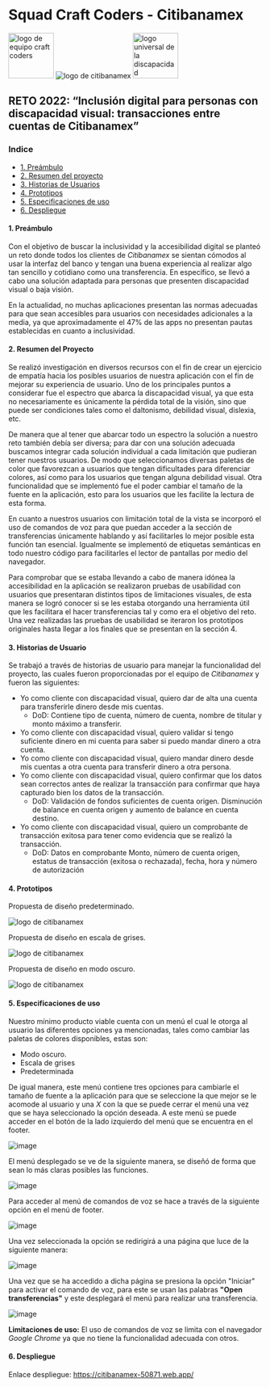 # Squad Craft Coders - Citibanamex

<section> <img src="https://user-images.githubusercontent.com/7150868/150906181-39b08936-1c84-4c3d-8739-147e74e8193a.png" alt="logo de equipo craft coders" width= 90px height= 90px > 
    <img src="https://user-images.githubusercontent.com/7150868/150906429-bb815142-fffb-43f9-853b-007e07f27e75.png" alt="logo de citibanamex"> 
     <img src="https://user-images.githubusercontent.com/62182593/151021361-f76edd13-6fb1-4f18-9c79-dd35faedfd8f.png" alt="logo universal de la discapacidad" width= 90px height= 90px > 
</section>


## **RETO 2022: “Inclusión digital para personas con discapacidad visual:** transacciones entre cuentas de Citibanamex”

### Indice

* [1. Preámbulo](#1-preámbulo)
* [2. Resumen del proyecto](#2-resumen-del-proyecto)
* [3. Historias de Usuarios](#3-historias-de-usuario)
* [4. Prototipos](#4-prototipos)
* [5. Especificaciones de uso](#5-especificaciones-de-uso)
* [6. Despliegue](#6-despliegue)

#### 1. Preámbulo

Con el objetivo de buscar la inclusividad y la accesibilidad digital se planteó un reto donde todos los clientes de _Citibanamex_ se sientan cómodos al usar la interfaz del banco y tengan una buena experiencia al realizar algo tan sencillo y cotidiano como una transferencia. En específico, se llevó a cabo una solución adaptada para personas que presenten discapacidad visual o baja visión.

En la actualidad, no muchas aplicaciones presentan las normas adecuadas para que sean accesibles para usuarios con necesidades adicionales a la media, ya que aproximadamente el 47% de las apps no presentan pautas establecidas en cuanto a inclusividad. 

#### 2. Resumen del Proyecto
Se realizó investigación en diversos recursos con el fin de crear un ejercicio de empatía hacia los posibles usuarios de nuestra aplicación con el fin de mejorar su experiencia de usuario. Uno de los principales puntos a considerar fue el espectro que abarca la discapacidad visual, ya que esta no necesariamente es únicamente la pérdida total de la visión, sino que puede ser condiciones tales como el daltonismo, debilidad visual, dislexia, etc.

De manera que al tener que abarcar todo un espectro la solución a nuestro reto también debía ser diversa; para dar con una solución adecuada buscamos integrar cada solución individual a cada limitación que pudieran tener nuestros usuarios. De modo que seleccionamos diversas paletas de color que favorezcan a usuarios que tengan dificultades para diferenciar colores, así como para los usuarios que tengan alguna debilidad visual. Otra funcionalidad que se implementó fue el poder cambiar el tamaño de la fuente en la aplicación, esto para los usuarios que les facilite la lectura de esta forma. 

En cuanto a nuestros usuarios con limitación total de la vista se incorporó el uso de comandos de voz para que puedan acceder a la sección de transferencias únicamente hablando y así facilitarles lo mejor posible esta función tan esencial. Igualmente se implementó de etiquetas semánticas en todo nuestro código para facilitarles el lector de pantallas por medio del navegador.

Para comprobar que se estaba llevando a cabo de manera idónea la accesibilidad en la aplicación se realizaron pruebas de usabilidad con usuarios que presentaran distintos tipos de limitaciones visuales, de esta manera se logró conocer si se les estaba otorgando una herramienta útil que les facilitara el hacer transferencias tal y como era el objetivo del reto. Una vez realizadas las pruebas de usabilidad se iteraron los prototipos originales hasta llegar a los finales que se presentan en la sección 4. 

#### 3. Historias de Usuario

Se trabajó a través de historias de usuario para manejar la funcionalidad del proyecto, las cuales fueron proporcionadas por el equipo de _Citibanamex_ y fueron las siguientes:

- Yo como cliente con discapacidad visual, quiero dar de alta una cuenta para transferirle dinero desde mis cuentas.
  - DoD: Contiene tipo de cuenta, número de cuenta, nombre de titular y monto máximo a transferir.
- Yo como cliente con discapacidad visual, quiero validar si tengo suficiente dinero en mi cuenta para saber si puedo mandar dinero a otra cuenta.
- Yo como cliente con discapacidad visual, quiero mandar dinero desde mis cuentas a otra cuenta para transferir dinero a otra persona.
- Yo como cliente con discapacidad visual, quiero confirmar que los datos sean correctos antes de realizar la transacción para confirmar que haya capturado bien los datos de la transacción. 
  - DoD: Validación de fondos suficientes de cuenta origen. Disminución de balance en cuenta origen y aumento de balance en cuenta destino.
- Yo como cliente con discapacidad visual, quiero un comprobante de transacción exitosa para tener como evidencia que se realizó la transacción.
  - DoD: Datos en comprobante Monto, número de cuenta origen, estatus de transacción (exitosa o rechazada), fecha, hora y número de autorización 

#### 4. Prototipos

Propuesta de diseño predeterminado.

<img src="https://user-images.githubusercontent.com/7150868/150905939-d4ab43c3-dfbc-4f7b-974a-e4683c983afd.png" alt="logo de citibanamex">

Propuesta de diseño en escala de grises.

<img src="https://user-images.githubusercontent.com/7150868/150905933-0f928ebc-16a1-4878-879b-ece363fd1c7d.png" alt="logo de citibanamex">

Propuesta de diseño en modo oscuro.

<img src="https://user-images.githubusercontent.com/7150868/150905937-6072aa98-73b9-43b6-aca4-45895faddcf5.png" alt="logo de citibanamex">

#### 5. Especificaciones de uso

Nuestro mínimo producto viable cuenta con un menú el cual le otorga al usuario las diferentes opciones ya mencionadas, tales como cambiar las paletas de colores disponibles, estas son:
- Modo oscuro.
- Escala de grises
- Predeterminada

De igual manera, este menú contiene tres opciones para cambiarle el tamaño de fuente a la aplicación para que se seleccione la que mejor se le acomode al usuario y una _X_ con la que se puede cerrar el menú una vez que se haya seleccionado la opción deseada. A este menú se puede acceder en el botón de la lado izquierdo del menú que se encuentra en el footer. 

![image](https://user-images.githubusercontent.com/62182593/151025627-22c965b6-b1e7-4230-bf6d-4d2f982bf946.png)

El menú desplegado se ve de la siguiente manera, se diseñó de forma que sean lo más claras posibles las funciones.

![image](https://user-images.githubusercontent.com/62182593/151026180-494248d1-c333-4f97-87cf-15567b6e7869.png)

Para acceder al menú de comandos de voz se hace a través de la siguiente opción en el menú de footer.

![image](https://user-images.githubusercontent.com/62182593/151026906-fa2c7de8-cbca-417a-b136-0bc4ced74b09.png)

Una vez seleccionada la opción se redirigirá a una página que luce de la siguiente manera: 

![image](https://user-images.githubusercontent.com/62182593/151027351-ff5b2c02-689f-4d51-9a85-21c04218d2c5.png)

Una vez que se ha accedido a dicha página se presiona la opción "Iniciar" para activar el comando de voz, para este se usan las palabras **"Open transferencias"** y este desplegará el menú para realizar una transferencia. 

![image](https://user-images.githubusercontent.com/62182593/151027793-4e358cc8-bcc0-4b7d-9092-f298d70a20da.png)

**Limitaciones de uso:** El uso de comandos de voz se limita con el navegador _Google Chrome_ ya que no tiene la funcionalidad adecuada con otros.



#### 6. Despliegue
Enlace despliegue: https://citibanamex-50871.web.app/

